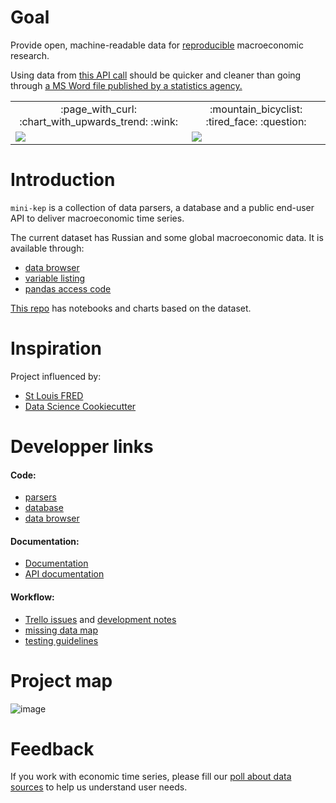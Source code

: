 Goal
====

Provide open, machine-readable data for [reproducible](http://replication.uni-goettingen.de/wiki/index.php/Main_Page) macroeconomic research.

Using data from [this API call](http://minikep-db.herokuapp.com/ru/series/GDP/a/yoy/1998/2017)
should be quicker and cleaner than going through [a MS Word file published by a statistics agency.](http://www.gks.ru/wps/wcm/connect/rosstat_main/rosstat/ru/statistics/publications/catalog/doc_1140080765391)

<table border=0>
<tr><td align=center>:page_with_curl: :chart_with_upwards_trend: :wink:</td>
       <td align=center>:mountain_bicyclist: :tired_face: :question: </td>
</tr>

<tr>
<td valign=top>
<img src="https://user-images.githubusercontent.com/9265326/34766088-61c4fc8a-f604-11e7-8bc4-1682121fbf88.png">
</td>

<td valign=top>
<img src="https://user-images.githubusercontent.com/9265326/34765386-6790f30a-f602-11e7-90dc-5a5ca5c0bffd.png">

</td>
</tr></table>



Introduction
============

```mini-kep``` is a collection of data parsers, a database and a public end-user API 
to deliver macroeconomic time series.

The current dataset has Russian and some global macroeconomic data. It is available through:
- [data browser](http://macrodash.herokuapp.com)
- [variable listing](https://github.com/mini-kep/db/blob/master/doc/listing.md)
- [pandas access code](https://github.com/mini-kep/user-charts/blob/master/access.py) 

[This repo](https://github.com/mini-kep/user-charts)  has notebooks and charts based on the dataset. 

Inspiration  
===========

Project influenced by:
- [St Louis FRED](https://fred.stlouisfed.org) 
- [Data Science Cookiecutter](https://drivendata.github.io/cookiecutter-data-science)


Developper links  
================

#### Code:
- [parsers](https://github.com/mini-kep/parsers)
- [database](https://github.com/mini-kep/db)
- [data browser](https://github.com/mini-kep/frontend-dash)  

#### Documentation:
- [Documentation](https://mini-kep.github.io/documentation)
- [API documentation](https://github.com/mini-kep/db/blob/master/README.md)

#### Workflow:
- [Trello issues](https://trello.com/b/ioHBMwH7/minikep) and [development notes](DEV.md) 
- [missing data map](https://github.com/mini-kep/datamap/blob/master/minikep_missing_values.ipynb) 
- [testing guidelines](https://github.com/mini-kep/guidelines/blob/master/testing.md)

Project map 
===========

![image](https://user-images.githubusercontent.com/9265326/33287171-de70bbf6-d3c8-11e7-8319-b4d69007fddb.png)


Feedback
========

If you work with economic time series, please fill our [poll about data sources](https://goo.gl/2wY43R)
to help us understand user needs.

